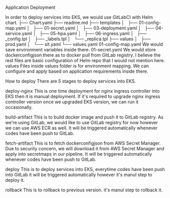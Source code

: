 Application Deployment

In order to deploy services into EKS, we would use GitLabCI with Helm chart.
├── Chart.yaml
├── readme.md
├── templates
│   ├── 01-config-map.yaml
│   ├── 01-secret.yaml
│   ├── 03-deployment.yaml
│   ├── 04-service.yaml
│   ├── 05-hpa.yaml
│   ├── 06-ingress.yaml
│   ├── _config.tpl
│   ├── _labels.tpl
│   └── _replica.tpl
├── values
│   ├── prod.yaml
│   └── sit.yaml
└── values.yaml
01-config-map.yaml
We would save environment variables inside there.
01-secret.yaml
We would store dockerconfigjson there as to docker pull from GitLab registry. I believe the rest files are basic configuration of Helm repo that I would not mention here.
values
Files inside values folder is for environment mapping. We can configure and apply based on application requirements inside there.

How to deploy
There are 5 stages to deploy services into EKS.

deploy-nginx
This is one time deployment for nginx ingress controller into EKS then it is manual deployment. If it's required to upgrade nginx ingress controller version once we upgraded EKS version, we can run it occasionally.

build-artifact
This is to build docker image and push it to GitLab registry. As we're using GitLab, we would like to use GitLab registry for now however we can use AWS ECR as well. It will be triggered automatically whenever codes have been push to GitLab.

fetch-artifact
This is to fetch dockerconfigjson from AWS Secret Manager. Due to security concern, we will download it from AWS Secret Manager and apply into secretmaps in our pipeline. It will be triggered automatically whenever codes have been push to GitLab.

deploy
This is to deploy services into EKS, everytime codes have been push into GitLab it will be triggered automatically however it's manul step to deploy it.

rollback
This is to rollback to previous version. it's manul step to rollback it.